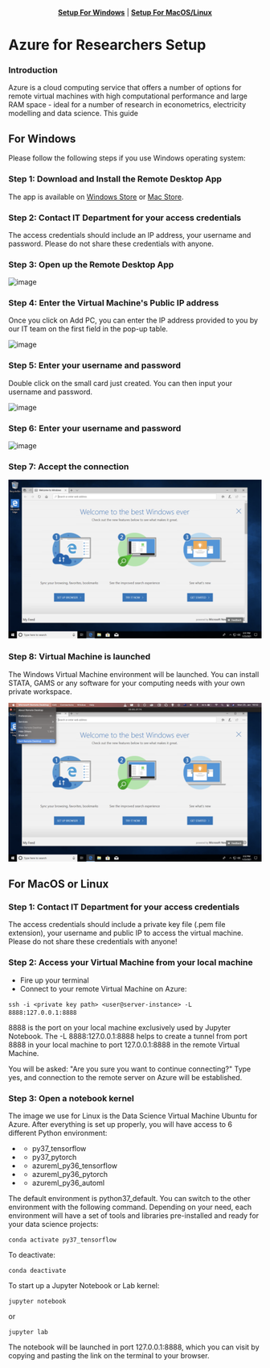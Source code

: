 <p align="center">
<b><a href="#for-windows">Setup For Windows</a></b>
|
<b><a href="#for-macos-or-linux">Setup For MacOS/Linux</a></b>
</p>


# Azure for Researchers Setup 

### Introduction

Azure is a cloud computing service that offers a number of options for remote virtual machines with high computational performance and large RAM space - ideal for a number of research in econometrics, electricity modelling and data science. This guide 

## For Windows

Please follow the following steps if you use Windows operating system: 

### Step 1: Download and Install the Remote Desktop App 

The app is available on [Windows Store](https://www.microsoft.com/en-us/p/microsoft-remote-desktop/9wzdncrfj3ps?activetab=pivot:overviewtab) or [Mac Store](https://apps.apple.com/us/app/microsoft-remote-desktop/id1295203466?mt=12). 

### Step 2: Contact IT Department for your access credentials

The access credentials should include an IP address, your username and password. Please do not share these credentials with anyone. 

### Step 3: Open up the Remote Desktop App

![image](./assets/win1.png)

### Step 4: Enter the Virtual Machine's Public IP address

Once you click on Add PC, you can enter the IP address provided to you by our IT team on the first field in the pop-up table. 

![image](./assets/win2.png)

### Step 5: Enter your username and password

Double click on the small card just created. You can then input your username and password.

![image](./assets/win3.png)

### Step 6: Enter your username and password

![image](./assets/win4.png)

### Step 7: Accept the connection

![image](./assets/win5.png)

### Step 8: Virtual Machine is launched 

The Windows Virtual Machine environment will be launched. You can install STATA, GAMS or any software for your computing needs with your own private workspace. 

![image](./assets/win6.png)

## For MacOS or Linux

### Step 1: Contact IT Department for your access credentials

The access credentials should include a private key file (.pem file extension), your username and public IP to access the virtual machine. Please do not share these credentials with anyone! 

### Step 2: Access your Virtual Machine from your local machine

* Fire up your terminal
* Connect to your remote Virtual Machine on Azure:

```console
ssh -i <private key path> <user@server-instance> -L 8888:127.0.0.1:8888
```

8888 is the port on your local machine exclusively used by Jupyter Notebook. The -L 8888:127.0.0.1:8888 helps to create a tunnel from port 8888 in your local machine to port 127.0.0.1:8888 in the remote Virtual Machine. 

You will be asked: "Are you sure you want to continue connecting?" Type yes, and connection to the remote server on Azure will be established. 

### Step 3: Open a notebook kernel 

The image we use for Linux is the Data Science Virtual Machine Ubuntu for Azure. After everything is set up properly, you will have access to 6 different Python environment:
*    - py37_tensorflow                                                    
*    - py37_pytorch                                                       
*    - azureml_py36_tensorflow                                            
*    - azureml_py36_pytorch                                               
*    - azureml_py36_automl

The default environment is python37_default. You can switch to the other environment with the following command. Depending on your need, each environment will have a set of tools and libraries pre-installed and ready for your data science projects: 

```console
conda activate py37_tensorflow
```

To deactivate: 

```console
conda deactivate
```

To start up a Jupyter Notebook or Lab kernel: 

```console
jupyter notebook
```

or 

```console
jupyter lab
```

The notebook will be launched in port 127.0.0.1:8888, which you can visit by copying and pasting the link on the terminal to your browser. 